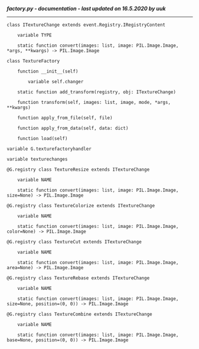 ***factory.py - documentation - last updated on 16.5.2020 by uuk***
___

    class ITextureChange extends event.Registry.IRegistryContent

        variable TYPE

        static function convert(images: list, image: PIL.Image.Image, *args, **kwargs) -> PIL.Image.Image

    class TextureFactory

        function __init__(self)

            variable self.changer

        static function add_transform(registry, obj: ITextureChange)

        function transform(self, images: list, image, mode, *args, **kwargs)

        function apply_from_file(self, file)

        function apply_from_data(self, data: dict)

        function load(self)

    variable G.texturefactoryhandler

    variable texturechanges

    @G.registry class TextureResize extends ITextureChange

        variable NAME

        static function convert(images: list, image: PIL.Image.Image, size=None) -> PIL.Image.Image

    @G.registry class TextureColorize extends ITextureChange

        variable NAME

        static function convert(images: list, image: PIL.Image.Image, color=None) -> PIL.Image.Image

    @G.registry class TextureCut extends ITextureChange

        variable NAME

        static function convert(images: list, image: PIL.Image.Image, area=None) -> PIL.Image.Image

    @G.registry class TextureRebase extends ITextureChange

        variable NAME

        static function convert(images: list, image: PIL.Image.Image, size=None, position=(0, 0)) -> PIL.Image.Image

    @G.registry class TextureCombine extends ITextureChange

        variable NAME

        static function convert(images: list, image: PIL.Image.Image, base=None, position=(0, 0)) -> PIL.Image.Image